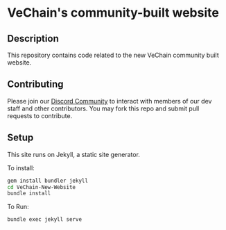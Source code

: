 # VeChain's community-built website

## Description
This repository contains code related to the new VeChain community built website.

## Contributing
Please join our [Discord Community](https://discord.gg/VVnbmRP) to interact with members of our dev staff and other contributors. You may fork this repo and submit pull requests to contribute.

## Setup
This site runs on Jekyll, a static site generator.

To install:
```bash
gem install bundler jekyll
cd VeChain-New-Website
bundle install
```

To Run:
```bash
bundle exec jekyll serve
```

